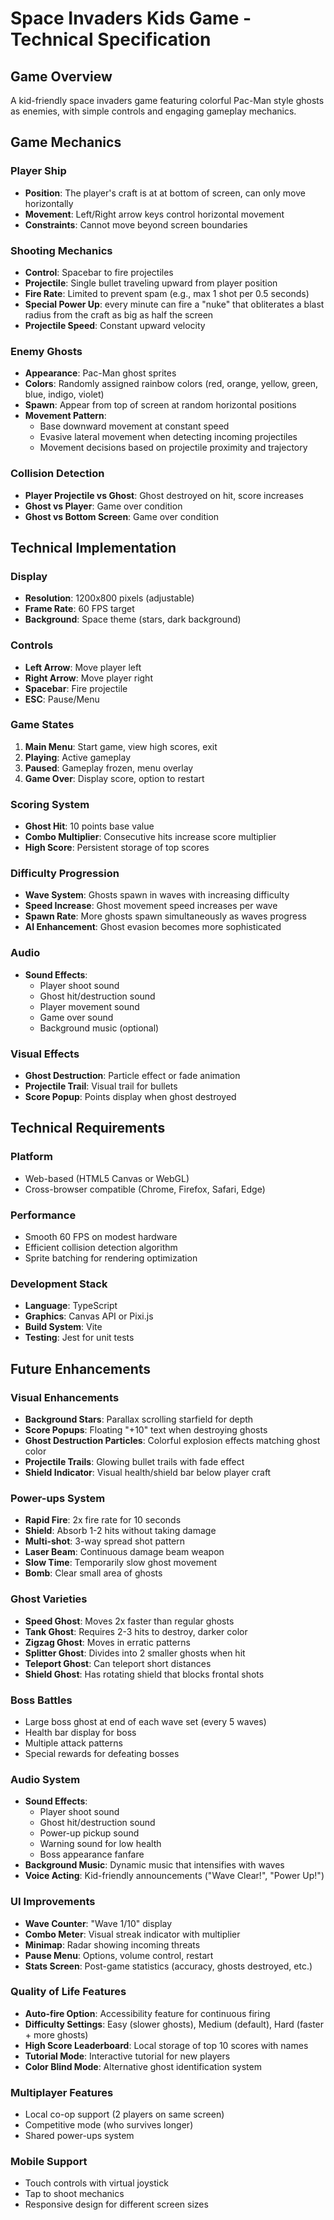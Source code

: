# Space Invaders Kids Game - Technical Specification

## Game Overview
A kid-friendly space invaders game featuring colorful Pac-Man style ghosts as enemies, with simple controls and engaging gameplay mechanics.

## Game Mechanics

### Player Ship
- **Position**: The player's craft is at at bottom of screen, can only move horizontally
- **Movement**: Left/Right arrow keys control horizontal movement
- **Constraints**: Cannot move beyond screen boundaries

### Shooting Mechanics
- **Control**: Spacebar to fire projectiles
- **Projectile**: Single bullet traveling upward from player position
- **Fire Rate**: Limited to prevent spam (e.g., max 1 shot per 0.5 seconds)
- **Special Power Up**: every minute can fire a "nuke" that obliterates a blast radius from the craft as big as half the screen
- **Projectile Speed**: Constant upward velocity

### Enemy Ghosts
- **Appearance**: Pac-Man ghost sprites
- **Colors**: Randomly assigned rainbow colors (red, orange, yellow, green, blue, indigo, violet)
- **Spawn**: Appear from top of screen at random horizontal positions
- **Movement Pattern**:
  - Base downward movement at constant speed
  - Evasive lateral movement when detecting incoming projectiles
  - Movement decisions based on projectile proximity and trajectory

### Collision Detection
- **Player Projectile vs Ghost**: Ghost destroyed on hit, score increases
- **Ghost vs Player**: Game over condition
- **Ghost vs Bottom Screen**: Game over condition

## Technical Implementation

### Display
- **Resolution**: 1200x800 pixels (adjustable)
- **Frame Rate**: 60 FPS target
- **Background**: Space theme (stars, dark background)

### Controls
- **Left Arrow**: Move player left
- **Right Arrow**: Move player right
- **Spacebar**: Fire projectile
- **ESC**: Pause/Menu

### Game States
1. **Main Menu**: Start game, view high scores, exit
2. **Playing**: Active gameplay
3. **Paused**: Gameplay frozen, menu overlay
4. **Game Over**: Display score, option to restart

### Scoring System
- **Ghost Hit**: 10 points base value
- **Combo Multiplier**: Consecutive hits increase score multiplier
- **High Score**: Persistent storage of top scores

### Difficulty Progression
- **Wave System**: Ghosts spawn in waves with increasing difficulty
- **Speed Increase**: Ghost movement speed increases per wave
- **Spawn Rate**: More ghosts spawn simultaneously as waves progress
- **AI Enhancement**: Ghost evasion becomes more sophisticated

### Audio
- **Sound Effects**:
  - Player shoot sound
  - Ghost hit/destruction sound
  - Player movement sound
  - Game over sound
  - Background music (optional)

### Visual Effects
- **Ghost Destruction**: Particle effect or fade animation
- **Projectile Trail**: Visual trail for bullets
- **Score Popup**: Points display when ghost destroyed

## Technical Requirements

### Platform
- Web-based (HTML5 Canvas or WebGL)
- Cross-browser compatible (Chrome, Firefox, Safari, Edge)

### Performance
- Smooth 60 FPS on modest hardware
- Efficient collision detection algorithm
- Sprite batching for rendering optimization

### Development Stack
- **Language**: TypeScript
- **Graphics**: Canvas API or Pixi.js
- **Build System**: Vite
- **Testing**: Jest for unit tests

## Future Enhancements

### Visual Enhancements
- **Background Stars**: Parallax scrolling starfield for depth
- **Score Popups**: Floating "+10" text when destroying ghosts
- **Ghost Destruction Particles**: Colorful explosion effects matching ghost color
- **Projectile Trails**: Glowing bullet trails with fade effect
- **Shield Indicator**: Visual health/shield bar below player craft

### Power-ups System
- **Rapid Fire**: 2x fire rate for 10 seconds
- **Shield**: Absorb 1-2 hits without taking damage
- **Multi-shot**: 3-way spread shot pattern
- **Laser Beam**: Continuous damage beam weapon
- **Slow Time**: Temporarily slow ghost movement
- **Bomb**: Clear small area of ghosts

### Ghost Varieties
- **Speed Ghost**: Moves 2x faster than regular ghosts
- **Tank Ghost**: Requires 2-3 hits to destroy, darker color
- **Zigzag Ghost**: Moves in erratic patterns
- **Splitter Ghost**: Divides into 2 smaller ghosts when hit
- **Teleport Ghost**: Can teleport short distances
- **Shield Ghost**: Has rotating shield that blocks frontal shots

### Boss Battles
- Large boss ghost at end of each wave set (every 5 waves)
- Health bar display for boss
- Multiple attack patterns
- Special rewards for defeating bosses

### Audio System
- **Sound Effects**:
  - Player shoot sound
  - Ghost hit/destruction sound  
  - Power-up pickup sound
  - Warning sound for low health
  - Boss appearance fanfare
- **Background Music**: Dynamic music that intensifies with waves
- **Voice Acting**: Kid-friendly announcements ("Wave Clear!", "Power Up!")

### UI Improvements
- **Wave Counter**: "Wave 1/10" display
- **Combo Meter**: Visual streak indicator with multiplier
- **Minimap**: Radar showing incoming threats
- **Pause Menu**: Options, volume control, restart
- **Stats Screen**: Post-game statistics (accuracy, ghosts destroyed, etc.)

### Quality of Life Features
- **Auto-fire Option**: Accessibility feature for continuous firing
- **Difficulty Settings**: Easy (slower ghosts), Medium (default), Hard (faster + more ghosts)
- **High Score Leaderboard**: Local storage of top 10 scores with names
- **Tutorial Mode**: Interactive tutorial for new players
- **Color Blind Mode**: Alternative ghost identification system

### Multiplayer Features
- Local co-op support (2 players on same screen)
- Competitive mode (who survives longer)
- Shared power-ups system

### Mobile Support
- Touch controls with virtual joystick
- Tap to shoot mechanics
- Responsive design for different screen sizes
